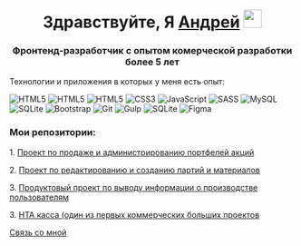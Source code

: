 <h1 align="center">Здравствуйте, Я <a href="https://t.me/legat_lp" target="_blank">Андрей</a>
<img src="https://github.com/blackcater/blackcater/raw/main/images/Hi.gif" height="32"/></h1>
<h3 align="center">Фронтенд-разработчик с опытом комерческой разработки более 5 лет</h3>
<p>
  Технологии и приложения в которых у меня есть опыт:
</p>

<span>![HTML5](https://img.shields.io/badge/html5-%23E34F26.svg?style=for-the-badge&logo=html5&logoColor=white)</span> <span>![HTML5](https://img.shields.io/badge/typescript%20-%23007ACC.svg?&style=for-the-badge&logo=typescript&logoColor=white)</span>  <span>![HTML5](https://img.shields.io/badge/react%20-%2320232a.svg?&style=for-the-badge&logo=react&logoColor=%2361DAFB)</span> <span>![CSS3](https://img.shields.io/badge/css3-%231572B6.svg?style=for-the-badge&logo=css3&logoColor=white)</span>  <span>![JavaScript](https://img.shields.io/badge/javascript-%23323330.svg?style=for-the-badge&logo=javascript&logoColor=%23F7DF1E)</span> <span></span> <span>![SASS](https://img.shields.io/badge/SASS-hotpink.svg?style=for-the-badge&logo=SASS&logoColor=white)</span>  <span>![MySQL](https://img.shields.io/badge/mysql-%2300f.svg?style=for-the-badge&logo=mysql&logoColor=white)</span> <span>![SQLite](https://img.shields.io/badge/sqlite-%2307405e.svg?style=for-the-badge&logo=sqlite&logoColor=white)</span> <span>![Bootstrap](https://img.shields.io/badge/bootstrap-%23563D7C.svg?style=for-the-badge&logo=bootstrap&logoColor=white)</span> <span>![Git](https://img.shields.io/badge/git-%23F05033.svg?style=for-the-badge&logo=git&logoColor=white)</span>  <span>![Gulp](https://img.shields.io/badge/GULP-%23CF4647.svg?style=for-the-badge&logo=gulp&logoColor=white)</span>  <span>![SQLite](https://img.shields.io/badge/sqlite-%2307405e.svg?style=for-the-badge&logo=sqlite&logoColor=white)</span> <span>![Figma](https://img.shields.io/badge/figma-%23F24E1E.svg?style=for-the-badge&logo=figma&logoColor=white)</span> 

<h3>Мои репозитории:</h3>
<p>1. <a href="https://github.com/Legat48/my-portfolio" target="_blank">Проект по продаже и администрированию портфелей акций</a></p>
<p>2. <a href="https://github.com/Legat48/batch-editor" target="_blank">Проект по редактированию и созданию партий и материалов</a></p>
<p>3. <a href="https://github.com/Legat48/save-ods-gui" target="_blank">Продуктовый проект по выводу информации о производстве пользователям</a></p>
<p>3. <a href="https://github.com/Legat48/my-cashbox" target="_blank">HTA касса (один из первых коммерческих больших проектов </a></p>
<p><a href="https://t.me/legat_lp" target="_blank">Связь со мной</a></p>

